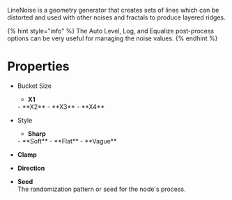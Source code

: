 


LineNoise is a geometry generator that creates sets of lines which can be distorted and used with other noises and fractals to produce layered ridges.

{% hint style="info" %}
The Auto Level, Log, and Equalize post-process options can be very useful for managing the noise values.
{% endhint %}



# Properties

- Bucket Size
  - **X1**  
  <desc>
  - **X2**  
  <desc>
  - **X3**  
  <desc>
  - **X4**  
  <desc>
- Style
  - **Sharp**  
  <desc>
  - **Soft**  
  <desc>
  - **Flat**  
  <desc>
  - **Vague**  
  <desc>
- **Clamp**  
  
- **Direction**  
  
- **Seed**  
  The randomization pattern or seed for the node's process.



